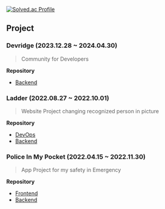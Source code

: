 

[![Solved.ac Profile](http://mazassumnida.wtf/api/v2/generate_badge?boj=vo3ov1111)](https://solved.ac/vo3ov1111/)

## Project
### Devridge (2023.12.28 ~ 2024.04.30)
> Community for Developers
>
**Repository**
* [Backend](https://github.com/devridge-team-project/devridge-server)
### Ladder (2022.08.27 ~ 2022.10.01)
> Website Project changing recognized person in picture
>
**Repository**
* [DevOps](https://github.com/2022-SeongNam-Team-C/Ladder-docker)
* [Backend](https://github.com/2022-SeongNam-Team-C/Ladder-Backend)
### Police In My Pocket (2022.04.15 ~ 2022.11.30)
> App Project for my safety in Emergency
>
**Repository**
* [Frontend](https://github.com/hanium-project/Police-in-my-pocket-frontend)
* [Backend](https://github.com/hanium-project/Police-in-my-pocket-backend)
